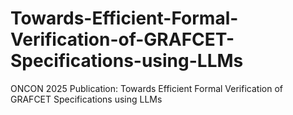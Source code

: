 # Towards-Efficient-Formal-Verification-of-GRAFCET-Specifications-using-LLMs
ONCON 2025 Publication: Towards Efficient Formal Verification of GRAFCET Specifications using LLMs
